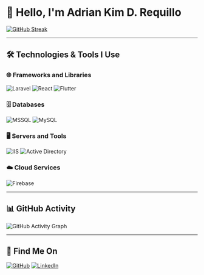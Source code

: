 # 👋 Hello, I'm Adrian Kim D. Requillo

[![GitHub Streak](https://streak-stats.demolab.com?user=strawpple&theme=dark&hide_border=true)](https://git.io/streak-stats)

---

## 🛠️ Technologies & Tools I Use

### 🌐 Frameworks and Libraries
![Laravel](https://img.shields.io/badge/Laravel-FF2D20?style=for-the-badge&logo=laravel&logoColor=white)
![React](https://img.shields.io/badge/React-61DAFB?style=for-the-badge&logo=react&logoColor=white)
![Flutter](https://img.shields.io/badge/Flutter-02569B?style=for-the-badge&logo=flutter&logoColor=white)

### 🗄️ Databases
![MSSQL](https://img.shields.io/badge/MSSQL-CC2927?style=for-the-badge&logo=microsoft-sql-server&logoColor=white)
![MySQL](https://img.shields.io/badge/MySQL-4479A1?style=for-the-badge&logo=mysql&logoColor=white)

### 🖥️ Servers and Tools
![IIS](https://img.shields.io/badge/IIS-0033CC?style=for-the-badge&logo=windows&logoColor=white)
![Active Directory](https://img.shields.io/badge/Active_Directory-0078D4?style=for-the-badge&logo=microsoft&logoColor=white)

### ☁️ Cloud Services
![Firebase](https://img.shields.io/badge/Firebase-FFCA28?style=for-the-badge&logo=firebase&logoColor=white)

---

## 📊 GitHub Activity

![GitHub Activity Graph](https://github-readme-activity-graph.vercel.app/graph?username=strawpple&theme=react-dark)

---

## 🔗 Find Me On

[![GitHub](https://img.shields.io/badge/GitHub-100000?style=for-the-badge&logo=github&logoColor=white)](https://github.com/strawpple)
[![LinkedIn](https://img.shields.io/badge/LinkedIn-0077B5?style=for-the-badge&logo=linkedin&logoColor=white)](https://www.linkedin.com/in/adrian-kim-d-requillo-982a18156/)

